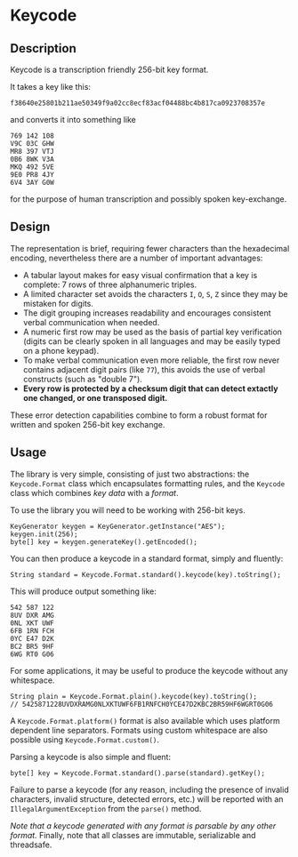 Keycode
=======

Description
-----------

Keycode is a transcription friendly 256-bit key format.

It takes a key like this:

    f38640e25801b211ae50349f9a02cc8ecf83acf04488bc4b817ca0923708357e

and converts it into something like

    769 142 108
    V9C 03C GHW
    MR8 397 VTJ
    0B6 8WK V3A
    MKQ 492 5VE
    9E0 PR8 4JY
    6V4 3AY G0W

for the purpose of human transcription and possibly spoken key-exchange.

Design
------

The representation is brief, requiring fewer characters than the hexadecimal encoding, nevertheless there are a number of important advantages:

* A tabular layout makes for easy visual confirmation that a key is complete: 7 rows of three alphanumeric triples.
* A limited character set avoids the characters `I`, `O`, `S`, `Z` since they may be mistaken for digits.
* The digit grouping increases readability and encourages consistent verbal communication when needed.
* A numeric first row may be used as the basis of partial key verification (digits can be clearly spoken in all languages and may be easily typed on a phone keypad).
* To make verbal communication even more reliable, the first row never contains adjacent digit pairs (like `77`), this avoids the use of verbal constructs (such as "double 7").
* **Every row is protected by a checksum digit that can detect extactly one changed, or one transposed digit.**

These error detection capabilities combine to form a robust format for written and spoken 256-bit key exchange.

Usage
-----

The library is very simple, consisting of just two abstractions: the `Keycode.Format` class which encapsulates formatting rules, and the `Keycode` class which combines *key data* with a *format*.

To use the library you will need to be working with 256-bit keys.

    KeyGenerator keygen = KeyGenerator.getInstance("AES"); keygen.init(256);
    byte[] key = keygen.generateKey().getEncoded();

You can then produce a keycode in a standard format, simply and fluently:

    String standard = Keycode.Format.standard().keycode(key).toString();

This will produce output something like:

    542 587 122
    8UV DXR AMG
    0NL XKT UWF
    6FB 1RN FCH
    0YC E47 D2K
    BC2 BR5 9HF
    6WG RT0 G06

For some applications, it may be useful to produce the keycode without any whitespace.

    String plain = Keycode.Format.plain().keycode(key).toString();
    // 5425871228UVDXRAMG0NLXKTUWF6FB1RNFCH0YCE47D2KBC2BR59HF6WGRT0G06

A `Keycode.Format.platform()` format is also available which uses platform dependent line separators. Formats using custom whitespace are also possible using `Keycode.Format.custom()`.

Parsing a keycode is also simple and fluent:

    byte[] key = Keycode.Format.standard().parse(standard).getKey();

Failure to parse a keycode (for any reason, including the presence of invalid characters, invalid structure, detected errors, etc.) will be reported with an `IllegalArgumentException` from the `parse()` method.

*Note that a keycode generated with any format is parsable by any other format.* Finally, note that all classes are immutable, serializable and threadsafe.
